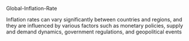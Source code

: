 Global-Inflation-Rate

Inflation rates can vary significantly between countries and regions, and they are influenced by various factors such as monetary policies, supply and demand dynamics, government regulations, and geopolitical events

